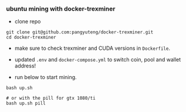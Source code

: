 ### ubuntu mining with docker-trexminer

+ clone repo
```
git clone git@github.com:pangyuteng/docker-trexminer.git
cd docker-trexminer
```

+ make sure to check trexminer and CUDA versions in `Dockerfile`.

+ updated `.env` and `docker-compose.yml` to switch coin, pool and wallet address!

+ run below to start mining.

```
bash up.sh

# or with the pill for gtx 1080/ti
bash up.sh pill
```
